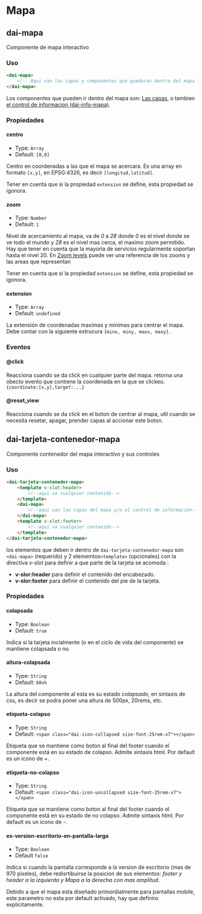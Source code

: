 
# Mapa

## dai-mapa

Componente de mapa interactivo

### Uso

```html
<dai-mapa>
    <!-- Aqui van las capas y componentes que quedaran dentro del mapa -->
</dai-mapa>
```
Los componentes que pueden ir dentro del mapa son: [Las capas](./capas.md), o tambien [el control de informacion (dai-info-mapa)](./controles.md#dai-info-mapa).

### Propiedades

#### centro

- Type: `Array`
- Default: `[0,0]`

Centro en coordenadas a las que el mapa se acercara. Es una array en formato `[x,y]`, en EPSG:4326, es decir `[longitud,latitud]`. 

Tener en cuenta que si la propiedad `extension` se define, esta propiedad se igonora.

#### zoom

- Type: `Number`
- Default: `1`

Nivel de acercamiento al mapa, va de *0* a *28* donde *0* es el nivel donde se ve todo el mundo y *28* es el nivel mas cerca, el maximo zoom permitido. Hay que tener en cuenta que la mayoria de servicios regularmente soportan hasta el nivel 20. En [Zoom levels](https://wiki.openstreetmap.org/wiki/Zoom_levels) puede ver una referencia de los zooms y las areas que representan 

Tener en cuenta que si la propiedad `extension` se define, esta propiedad se igonora.

#### extension

- Type: `Array`
- Default: `undefined`

La extensión de coordenadas maximas y minimas para centrar el mapa. Debe contar con la siguiente estrucura `[minx, miny, maxx, maxy]`.


### Eventos
#### @click
Reacciona cuando se da click en cualquier parte del mapa. retorna una obecto evento que contiene la coordenada en la que se clickeo. `{coordinate:[x,y],target:...}`

#### @reset_view

Reacciona cuando se da click en el boton de centrar al mapa, util cuando se necesita resetar, apagar, prender capas al accionar este boton.

## dai-tarjeta-contenedor-mapa

Componente contenedor del mapa interactivo y sus controles

### Uso

```html
<dai-tarjeta-contenedor-mapa>
    <template v-slot:header>
        <!--aqui va cualquier contenido-->
    </template>
    <dai-mapa>
        <!--aqui van las capas del mapa y/o el control de información-->
    </dai-mapa>
    <template v-slot:footer>
        <!--aqui va cualquier contenido-->
    </template>
</dai-tarjeta-contenedor-mapa>
```
los elementos que deben ir dentro de `dai-tarjeta-contenedor-mapa` son `<dai-mapa>` (requerido) y 2 elememtos`<template>` (opcionales) con la  directiva *v-slot* para definir a que parte de la tarjeta se acomoda :

- **v-slor:header** para definir el contenido del encabezado.
- **v-slor:footer** para definir el contenido del pie de la tarjeta.

### Propiedades

#### colapsada

- Type: `Boolean`
- Default: `true`

Indica si la tarjeta incialmente (o en el ciclo de vida del componente) se mantiene colapsada o no.

#### altura-colapsada

- Type: `String`
- Default: `60vh`

La altura del componente al esta es su estado *colapsado*, en sintaxis de css, es decir se podra poner una altura de 500px, 20rems, etc.


#### etiqueta-colapso

- Type: `String`
- Default: `<span class="dai-icon-collapsed size-font-25rem-x7"></span>`

Etiqueta que se mantiene como boton al final del footer cuando el componente está en su estado de colapso. Admite sintaxis html. Por default es un icono de _+_.


#### etiqueta-no-colapso

- Type: `String`
- Default: `<span class="dai-icon-uncollapsed size-font-25rem-x7"></span>`

Etiqueta que se mantiene como boton al final del footer cuando el componente está en su estado de no colapso. Admite sintaxis html. Por default es un icono de _-_.


#### es-version-escritorio-en-pantalla-larga

- Type: `Boolean`
- Default `false`

Indica si cuando la pantalla corresponde a la version de escritorio (mas de 970 pixeles), debe redisrtibuirse la posicion de sus elementos: *footer y header a la izquierda y Mapa a la derecha con mas amplitud*.

Debido a que el mapa esta diseñado primordialmente para pantallas mobile, este parametro no esta por default activado, hay que definiro explicitamente.